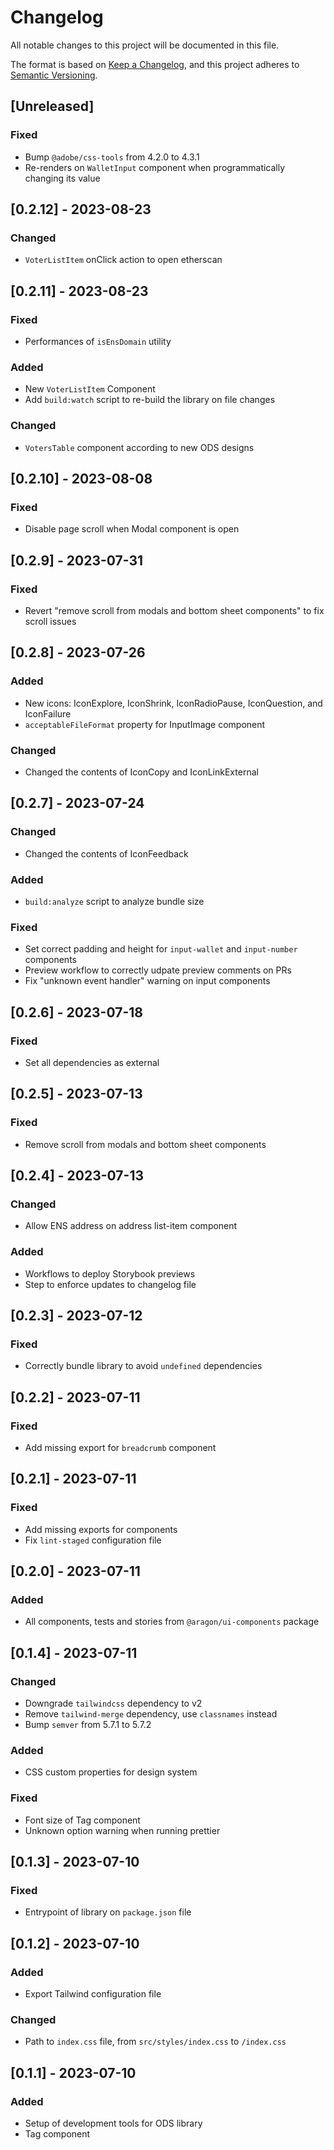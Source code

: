 # Changelog

All notable changes to this project will be documented in this file.

The format is based on [Keep a Changelog](https://keepachangelog.com/en/1.0.0/),
and this project adheres to [Semantic Versioning](https://semver.org/spec/v2.0.0.html).

## [Unreleased]

### Fixed

-   Bump `@adobe/css-tools` from 4.2.0 to 4.3.1
-   Re-renders on `WalletInput` component when programmatically changing its value

## [0.2.12] - 2023-08-23

### Changed

-   `VoterListItem` onClick action to open etherscan

## [0.2.11] - 2023-08-23

### Fixed

-   Performances of `isEnsDomain` utility

### Added

-   New `VoterListItem` Component
-   Add `build:watch` script to re-build the library on file changes

### Changed

-   `VotersTable` component according to new ODS designs

## [0.2.10] - 2023-08-08

### Fixed

-   Disable page scroll when Modal component is open

## [0.2.9] - 2023-07-31

### Fixed

-   Revert "remove scroll from modals and bottom sheet components" to fix scroll issues

## [0.2.8] - 2023-07-26

### Added

-   New icons: IconExplore, IconShrink, IconRadioPause, IconQuestion, and IconFailure
-   `acceptableFileFormat` property for InputImage component

### Changed

-   Changed the contents of IconCopy and IconLinkExternal

## [0.2.7] - 2023-07-24

### Changed

-   Changed the contents of IconFeedback

### Added

-   `build:analyze` script to analyze bundle size

### Fixed

-   Set correct padding and height for `input-wallet` and `input-number` components
-   Preview workflow to correctly udpate preview comments on PRs
-   Fix "unknown event handler" warning on input components

## [0.2.6] - 2023-07-18

### Fixed

-   Set all dependencies as external

## [0.2.5] - 2023-07-13

### Fixed

-   Remove scroll from modals and bottom sheet components

## [0.2.4] - 2023-07-13

### Changed

-   Allow ENS address on address list-item component

### Added

-   Workflows to deploy Storybook previews
-   Step to enforce updates to changelog file

## [0.2.3] - 2023-07-12

### Fixed

-   Correctly bundle library to avoid `undefined` dependencies

## [0.2.2] - 2023-07-11

### Fixed

-   Add missing export for `breadcrumb` component

## [0.2.1] - 2023-07-11

### Fixed

-   Add missing exports for components
-   Fix `lint-staged` configuration file

## [0.2.0] - 2023-07-11

### Added

-   All components, tests and stories from `@aragon/ui-components` package

## [0.1.4] - 2023-07-11

### Changed

-   Downgrade `tailwindcss` dependency to v2
-   Remove `tailwind-merge` dependency, use `classnames` instead
-   Bump `semver` from 5.7.1 to 5.7.2

### Added

-   CSS custom properties for design system

### Fixed

-   Font size of Tag component
-   Unknown option warning when running prettier

## [0.1.3] - 2023-07-10

### Fixed

-   Entrypoint of library on `package.json` file

## [0.1.2] - 2023-07-10

### Added

-   Export Tailwind configuration file

### Changed

-   Path to `index.css` file, from `src/styles/index.css` to `/index.css`

## [0.1.1] - 2023-07-10

### Added

-   Setup of development tools for ODS library
-   Tag component
